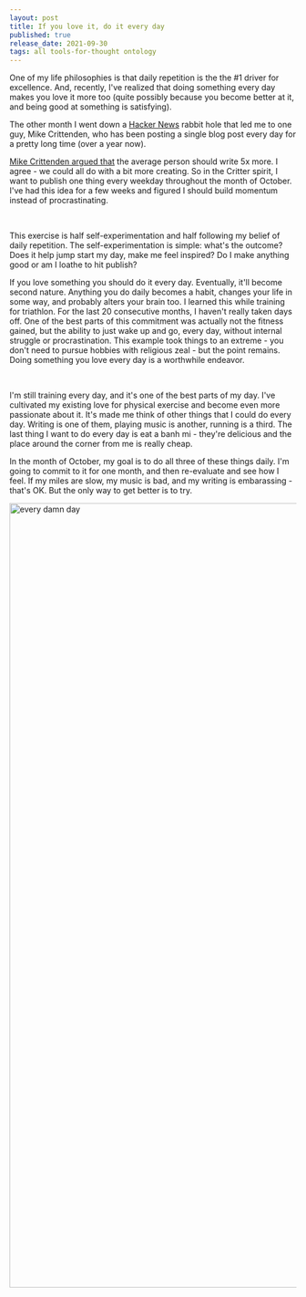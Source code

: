 ```yaml
---
layout: post
title: If you love it, do it every day
published: true
release_date: 2021-09-30
tags: all tools-for-thought ontology
---
```


One of my life philosophies is that daily repetition is the the #1 driver for excellence. <!--excerpt--> And, recently, I've realized that doing something every day makes you love it more too (quite possibly because you become better at it, and being good at something is satisfying). 

The other month I went down a [Hacker News](https://news.ycombinator.com/news) rabbit hole that led me to one guy, Mike Crittenden, who has been posting a single blog post every day for a pretty long time (over a year now). 

[Mike Crittenden argued that](https://critter.blog/2020/10/02/write-5x-more-but-write-5x-less/) the average person should write 5x more. I agree - we could all do with a bit more creating. So in the Critter spirit, I want to publish one thing every weekday throughout the month of October. I've had this idea for a few weeks and figured I should build momentum instead of procrastinating. 

<br>

This exercise is half self-experimentation and half following my belief of daily repetition. The self-experimentation is simple: what's the outcome? Does it help jump start my day, make me feel inspired? Do I make anything good or am I loathe to hit publish? 

If you love something you should do it every day. Eventually, it'll become second nature. Anything you do daily becomes a habit, changes your life in some way, and probably alters your brain too. I learned this while training for triathlon. For the last 20 consecutive months, I haven't really taken days off. One of the best parts of this commitment was actually not the fitness gained, but the ability to just wake up and go, every day, without internal struggle or procrastination. This example took things to an extreme - you don't need to pursue hobbies with religious zeal - but the point remains. Doing something you love every day is a worthwhile endeavor.

<br>

I'm still training every day, and it's one of the best parts of my day. I've cultivated my existing love for physical exercise and become even more passionate about it. It's made me think of other things that I could do every day. Writing is one of them, playing music is another, running is a third. The last thing I want to do every day is eat a banh mi - they're delicious and the place around the corner from me is really cheap.

In the month of October, my goal is to do all three of these things daily. I'm going to commit to it for one month, and then re-evaluate and see how I feel. If my miles are slow, my music is bad, and my writing is embarassing - that's OK. But the only way to get better is to try. 

<a data-flickr-embed="true" href="https://www.flickr.com/photos/110967671@N02/51536382349/in/dateposted-public/" title="every damn day"><img src="https://live.staticflickr.com/65535/51536382349_eb5b6db1f5_o.jpg" width="2224" height="1376" alt="every damn day"></a><script async src="//embedr.flickr.com/assets/client-code.js" charset="utf-8"></script>

